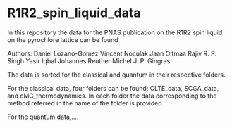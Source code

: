 # R1R2_spin_liquid_data
In this repository the data for the PNAS publication on the  R1R2 spin liquid on the pyrochlore lattice can be found

Authors:
    Daniel Lozano-Gomez
    Vincent Noculak
    Jaan Oitmaa 
    Rajiv R. P. Singh
    Yasir Iqbal
    Johannes Reuther
    Michel J. P. Gingras


The data is sorted for the classical and quantum in their respective folders. 

For the classical data, four folders can be found: CLTE_data, SCGA_data, and cMC_thermodynamics. In each folder the data corresponding to the method referred in the name of the folder is provided.

For the quantum data,....
